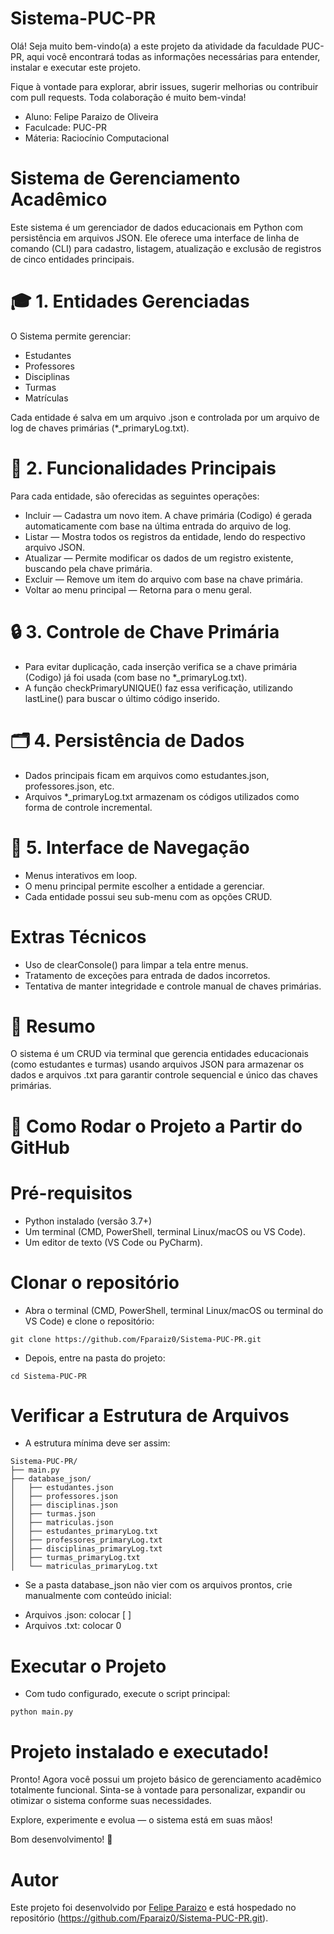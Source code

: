 # Sistema-PUC-PR

Olá! Seja muito bem-vindo(a) a este projeto da atividade da faculdade PUC-PR, aqui você encontrará todas as informações necessárias para entender, instalar e executar este projeto. 

Fique à vontade para explorar, abrir issues, sugerir melhorias ou contribuir com pull requests. Toda colaboração é muito bem-vinda!

* Aluno: Felipe Paraizo de Oliveira 
* Faculcade: PUC-PR
* Máteria: Raciocínio Computacional

# Sistema de Gerenciamento Acadêmico

Este sistema é um gerenciador de dados educacionais em Python com persistência em arquivos JSON. Ele oferece uma interface de linha de comando (CLI) para cadastro, listagem, atualização e exclusão de registros de cinco entidades principais.

# 🎓 1. Entidades Gerenciadas
 
O Sistema permite gerenciar: 

* Estudantes
* Professores
* Disciplinas
* Turmas
* Matrículas

Cada entidade é salva em um arquivo .json e controlada por um arquivo de log de chaves primárias (*_primaryLog.txt).

# 📂 2. Funcionalidades Principais

Para cada entidade, são oferecidas as seguintes operações:

* Incluir — Cadastra um novo item. A chave primária (Codigo) é gerada automaticamente com base na última entrada do arquivo de log.
* Listar — Mostra todos os registros da entidade, lendo do respectivo arquivo JSON.
* Atualizar — Permite modificar os dados de um registro existente, buscando pela chave primária.
* Excluir — Remove um item do arquivo com base na chave primária.
* Voltar ao menu principal — Retorna para o menu geral.

# 🔒 3. Controle de Chave Primária

* Para evitar duplicação, cada inserção verifica se a chave primária (Codigo) já foi usada (com base no *_primaryLog.txt).
* A função checkPrimaryUNIQUE() faz essa verificação, utilizando lastLine() para buscar o último código inserido.

# 🗂️ 4. Persistência de Dados

* Dados principais ficam em arquivos como estudantes.json, professores.json, etc.
* Arquivos *_primaryLog.txt armazenam os códigos utilizados como forma de controle incremental.

# 🧾 5. Interface de Navegação

* Menus interativos em loop.
* O menu principal permite escolher a entidade a gerenciar.
* Cada entidade possui seu sub-menu com as opções CRUD.

# Extras Técnicos

* Uso de clearConsole() para limpar a tela entre menus.
* Tratamento de exceções para entrada de dados incorretos.
* Tentativa de manter integridade e controle manual de chaves primárias.

# 📌 Resumo

O sistema é um CRUD via terminal que gerencia entidades educacionais (como estudantes e turmas) usando arquivos JSON para armazenar os dados e arquivos .txt para garantir controle sequencial e único das chaves primárias.

# 🚀 Como Rodar o Projeto a Partir do GitHub

# Pré-requisitos 

* Python instalado (versão 3.7+)
* Um terminal (CMD, PowerShell, terminal Linux/macOS ou VS Code).
* Um editor de texto (VS Code ou PyCharm).

# Clonar o repositório  

- Abra o terminal (CMD, PowerShell, terminal Linux/macOS ou terminal do VS Code) e clone o repositório: 
```
git clone https://github.com/Fparaiz0/Sistema-PUC-PR.git
```

- Depois, entre na pasta do projeto: 
```
cd Sistema-PUC-PR
```

# Verificar a Estrutura de Arquivos

- A estrutura mínima deve ser assim: 
```
Sistema-PUC-PR/
├── main.py
├── database_json/
│   ├── estudantes.json
│   ├── professores.json
│   ├── disciplinas.json
│   ├── turmas.json
│   ├── matriculas.json
│   ├── estudantes_primaryLog.txt
│   ├── professores_primaryLog.txt
│   ├── disciplinas_primaryLog.txt
│   ├── turmas_primaryLog.txt
│   └── matriculas_primaryLog.txt
```

- Se a pasta database_json não vier com os arquivos prontos, crie manualmente com conteúdo inicial:

* Arquivos .json: colocar [ ]
* Arquivos .txt: colocar 0

# Executar o Projeto 

- Com tudo configurado, execute o script principal: 
```
python main.py
```

# Projeto instalado e executado! 

Pronto! Agora você possui um projeto básico de gerenciamento acadêmico totalmente funcional.
Sinta-se à vontade para personalizar, expandir ou otimizar o sistema conforme suas necessidades.

Explore, experimente e evolua — o sistema está em suas mãos!

Bom desenvolvimento! 🚀

# Autor

Este projeto foi desenvolvido por [Felipe Paraizo](https://github.com/Fparaiz0) e está hospedado no repositório (https://github.com/Fparaiz0/Sistema-PUC-PR.git). 